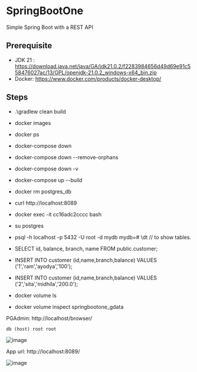 # SpringBootOne
Simple Spring Boot with a REST API


Prerequisite
------------

- JDK 21 : https://download.java.net/java/GA/jdk21.0.2/f2283984656d49d69e91c558476027ac/13/GPL/openjdk-21.0.2_windows-x64_bin.zip
- Docker: https://www.docker.com/products/docker-desktop/


Steps
-----

* .\gradlew clean build
* docker images
* docker ps
* docker-compose down
* docker-compose down --remove-orphans
* docker-compose down -v
* docker-compose up --build
* docker rm postgres_db
  
* curl http://localhost:8089

* docker exec -it cc16adc2cccc bash
* su postgres
* psql -h localhost -p 5432 -U root -d mydb
  mydb=# \dt   // to show tables.
* SELECT id, balance, branch, name FROM public.customer;
* INSERT INTO customer (id,name,branch,balance) VALUES ('1','ram','ayodya','100');
* INSERT INTO customer (id,name,branch,balance) VALUES ('2','sita','midhila','200.0');
* docker volume ls
* docker volume inspect springbootone_gdata

PGAdmin: http://localhost/browser/

`db (host)
root
root`

![image](https://github.com/user-attachments/assets/531584ac-83d2-4511-869c-f497f755c81a)

App url: http://localhost:8089/

![image](https://github.com/user-attachments/assets/58b08b62-8484-4c15-9634-272c5e12dea9)

